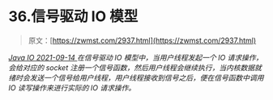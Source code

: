 <!--yml
category: 未分类
date: 0001-01-01 00:00:00
-->

# 36.信号驱动 IO 模型

> 原文：[https://zwmst.com/2937.html](https://zwmst.com/2937.html)

   [ *Java IO* ](https://zwmst.com/java-io)*[ <time datetime="2021-09-14T18:47:31+08:00"> 2021-09-14 </time> ](https://zwmst.com/2937.html)  在信号驱动 IO 模型中，当用户线程发起一个 IO 请求操作，会给对应的 socket 注册一个信号函数，然后用户线程会继续执行，当内核数据就绪时会发送一个信号给用户线程，用户线程接收到信号之后，便在信号函数中调用 IO 读写操作来进行实际的 IO 请求操作。*